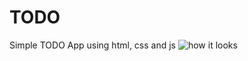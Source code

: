 # TODO
Simple TODO App using html, css and js
![how it looks](https://user-images.githubusercontent.com/76222513/133080141-06324852-f32d-4396-be30-353c16e3bc59.png)

